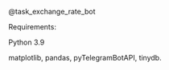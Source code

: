 @task_exchange_rate_bot 

Requirements:

Python 3.9

matplotlib,
pandas,
pyTelegramBotAPI,
tinydb.


